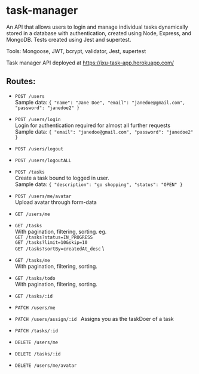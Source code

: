# task-manager

An API that allows users to login and manage individual tasks dynamically stored in a database with authentication, created using Node, Express, and MongoDB.
Tests created using Jest and supertest.

Tools: Mongoose, JWT, bcrypt, validator, Jest, supertest

Task manager API deployed at https://jxu-task-app.herokuapp.com/

## Routes:

- `POST /users` \
  Sample data: `{ "name": "Jane Doe", "email": "janedoe@gmail.com", "password": "janedoe2" }`

- `POST /users/login` \
  Login for authentication required for almost all further requests \
  Sample data: `{ "email": "janedoe@gmail.com", "password": "janedoe2" }`

- `POST /users/logout `
- `POST /users/logoutALL `
- `POST /tasks `\
  Create a task bound to logged in user. \
  Sample data: `{ "description": "go shopping", "status": "OPEN" }`
- `POST /users/me/avatar `\
  Upload avatar through form-data
- `GET /users/me`
- `GET /tasks `\
  With pagination, filtering, sorting. eg. \
  `GET /tasks?status=IN_PROGRESS` \
  `GET /tasks?limit=10&skip=10` \
  `GET /tasks?sortBy=createdAt_desc` \
- `GET /tasks/me `\
  With pagination, filtering, sorting.
- `GET /tasks/todo `\
  With pagination, filtering, sorting.
- `GET /tasks/:id `
- `PATCH /users/me`
- `PATCH /users/assign/:id `
  Assigns you as the taskDoer of a task
- `PATCH /tasks/:id`
- `DELETE /users/me`
- `DELETE /tasks/:id`
- `DELETE /users/me/avatar`
